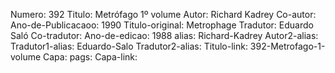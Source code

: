 Numero: 392
Titulo: Metrófago 1º volume
Autor: Richard Kadrey
Co-autor: 
Ano-de-Publicacaoo: 1990
Titulo-original: Metrophage
Tradutor: Eduardo Saló
Co-tradutor: 
Ano-de-edicao: 1988
alias: Richard-Kadrey
Autor2-alias: 
Tradutor1-alias: Eduardo-Salo
Tradutor2-alias: 
Titulo-link: 392-Metrofago-1-volume
Capa: 
pags: 
Capa-link: